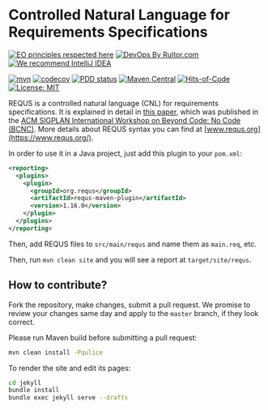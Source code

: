 # Controlled Natural Language for Requirements Specifications

[![EO principles respected here](https://www.elegantobjects.org/badge.svg)](https://www.elegantobjects.org)
[![DevOps By Rultor.com](https://www.rultor.com/b/yegor256/requs)](https://www.rultor.com/p/yegor256/requs)
[![We recommend IntelliJ IDEA](https://www.elegantobjects.org/intellij-idea.svg)](https://www.jetbrains.com/idea/)

[![mvn](https://github.com/yegor256/requs/actions/workflows/mvn.yml/badge.svg)](https://github.com/yegor256/requs/actions/workflows/mvn.yml)
[![codecov](https://codecov.io/gh/yegor256/requs/branch/master/graph/badge.svg)](https://codecov.io/gh/yegor256/requs)
[![PDD status](https://www.0pdd.com/svg?name=yegor256/requs)](https://www.0pdd.com/p?name=yegor256/requs)
[![Maven Central](https://maven-badges.herokuapp.com/maven-central/org.requs/requs/badge.svg)](https://maven-badges.herokuapp.com/maven-central/org.requs/requs)
[![Hits-of-Code](https://hitsofcode.com/github/yegor256/requs)](https://hitsofcode.com/view/github/yegor256/requs)
[![License: MIT](https://img.shields.io/badge/License-MIT-yellow.svg)](https://opensource.org/licenses/MIT)

REQUS is a controlled natural language (CNL) for requirements specifications.
It is explained in detail in [this paper][pdf],
which was published in the
[ACM SIGPLAN International Workshop on Beyond Code: No Code (BCNC)][workshop].
More details about REQUS syntax you can find at
[www.requs.org](https://www.requs.org/).

In order to use it in a Java project, just add this plugin to your `pom.xml`:

```xml
<reporting>
  <plugins>
    <plugin>
      <groupId>org.requs</groupId>
      <artifactId>requs-maven-plugin</artifactId>
      <version>1.16.0</version>
    </plugin>
  </plugins>
</reporting>
```

Then, add REQUS files to `src/main/requs` and name them as `main.req`, etc.

Then, run `mvn clean site` and you will see a report at `target/site/requs`.

## How to contribute?

Fork the repository, make changes, submit a pull request.
We promise to review your changes same day and apply to
the `master` branch, if they look correct.

Please run Maven build before submitting a pull request:

```bash
mvn clean install -Pqulice
```

To render the site and edit its pages:

```bash
cd jekyll
bundle install
bundle exec jekyll serve --drafts
```

[pdf]: https://www.yegor256.com/pdf/2021/requs.pdf
[workshop]: https://dl.acm.org/doi/abs/10.1145/3486949.3486963
